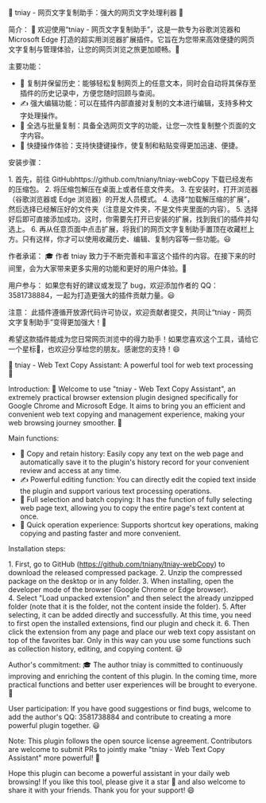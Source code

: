 🚀 tniay - 网页文字复制助手：强大的网页文字处理利器 🚀
 
简介：
🌟 欢迎使用“tniay - 网页文字复制助手”，这是一款专为谷歌浏览器和 Microsoft Edge 打造的超实用浏览器扩展插件。它旨在为您带来高效便捷的网页文字复制与管理体验，让您的网页浏览之旅更加顺畅。👋
 
主要功能：
 
- 💾 复制并保留历史：能够轻松复制网页上的任意文本，同时会自动将其保存至插件的历史记录中，方便您随时回顾与查阅。
- ✍️ 强大编辑功能：可以在插件内部直接对复制的文本进行编辑，支持多种文字处理操作。
- 📝 全选与批量复制：具备全选网页文字的功能，让您一次性复制整个页面的文字内容。
- 🔄 快捷操作体验：支持快捷键操作，使复制和粘贴变得更加迅速、便捷。
 
安装步骤：
 
1. 首先，前往 GitHubhttps://github.com/tniany/tniay-webCopy  下载已经发布的压缩包。
2. 将压缩包解压在桌面上或者任意文件夹。
3. 在安装时，打开浏览器（谷歌浏览器或 Edge 浏览器）的开发人员模式。
4. 选择“加载解压缩的扩展”，然后选择已经解压好的文件夹（注意是文件夹，不是文件夹里面的内容）。
5. 选择好后即可直接添加成功。这时，你需要先打开已安装的扩展，找到我们的插件并勾选上。
6. 再从任意页面中点击扩展，将我们的网页文字复制助手置顶在收藏栏上方。只有这样，你才可以使用收藏历史、编辑、复制内容等一些功能。😃
 
作者承诺：
🎓 作者 tniay 致力于不断完善和丰富这个插件的内容。在接下来的时间里，会为大家带来更多实用的功能和更好的用户体验。💪
 
用户参与：
如果您有好的建议或发现了 bug，欢迎添加作者的 QQ：3581738884，一起为打造更强大的插件贡献力量。😃
 
注意：
此插件遵循开放源代码许可协议，欢迎贡献者提交，共同让“tniay - 网页文字复制助手”变得更加强大！🎉
 
希望这款插件能成为您日常网页浏览中的得力助手！如果您喜欢这个工具，请给它一个星标🌟，也欢迎分享给您的朋友。感谢您的支持！😄




🚀 tniay - Web Text Copy Assistant: A powerful tool for web text processing 🚀
 
Introduction:
🌟 Welcome to use "tniay - Web Text Copy Assistant", an extremely practical browser extension plugin designed specifically for Google Chrome and Microsoft Edge. It aims to bring you an efficient and convenient web text copying and management experience, making your web browsing journey smoother. 👋
 
Main functions:
 
- 💾 Copy and retain history: Easily copy any text on the web page and automatically save it to the plugin's history record for your convenient review and access at any time.
- ✍️ Powerful editing function: You can directly edit the copied text inside the plugin and support various text processing operations.
- 📝 Full selection and batch copying: It has the function of fully selecting web page text, allowing you to copy the entire page's text content at once.
- 🔄 Quick operation experience: Supports shortcut key operations, making copying and pasting faster and more convenient.
 
Installation steps:
 
1. First, go to GitHub (https://github.com/tniany/tniay-webCopy) to download the released compressed package.
2. Unzip the compressed package on the desktop or in any folder.
3. When installing, open the developer mode of the browser (Google Chrome or Edge browser).
4. Select "Load unpacked extension" and then select the already unzipped folder (note that it is the folder, not the content inside the folder).
5. After selecting, it can be added directly and successfully. At this time, you need to first open the installed extensions, find our plugin and check it.
6. Then click the extension from any page and place our web text copy assistant on top of the favorites bar. Only in this way can you use some functions such as collection history, editing, and copying content. 😃
 
Author's commitment:
🎓 The author tniay is committed to continuously improving and enriching the content of this plugin. In the coming time, more practical functions and better user experiences will be brought to everyone. 💪
 
User participation:
If you have good suggestions or find bugs, welcome to add the author's QQ: 3581738884 and contribute to creating a more powerful plugin together. 😃
 
Note:
This plugin follows the open source license agreement. Contributors are welcome to submit PRs to jointly make "tniay - Web Text Copy Assistant" more powerful! 🎉
 
Hope this plugin can become a powerful assistant in your daily web browsing! If you like this tool, please give it a star 🌟 and also welcome to share it with your friends. Thank you for your support! 😄
